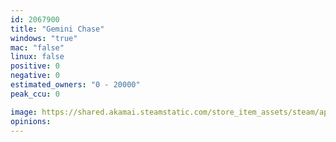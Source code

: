 ```yaml
---
id: 2067900
title: "Gemini Chase"
windows: "true"
mac: "false"
linux: false
positive: 0
negative: 0
estimated_owners: "0 - 20000"
peak_ccu: 0

image: https://shared.akamai.steamstatic.com/store_item_assets/steam/apps/2067900/header.jpg?t=1706357743
opinions:
---
```


